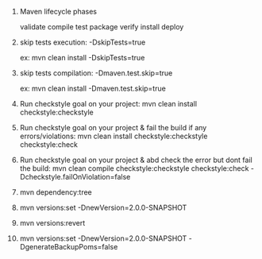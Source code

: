 1. Maven lifecycle phases

   validate
   compile
   test
   package
   verify
   install
   deploy
   
2. skip tests execution: -DskipTests=true 

   ex: mvn clean install -DskipTests=true 
   
3. skip tests compilation: -Dmaven.test.skip=true

   ex: mvn clean install -Dmaven.test.skip=true
   
4. Run checkstyle goal on your project: mvn clean install checkstyle:checkstyle

5. Run checkstyle goal on your project & fail the build if any errors/violations: mvn clean install checkstyle:checkstyle checkstyle:check

6. Run checkstyle goal on your project & abd check the error but dont fail the build: mvn clean compile checkstyle:checkstyle checkstyle:check -Dcheckstyle.failOnViolation=false

7. mvn dependency:tree

8. mvn versions:set -DnewVersion=2.0.0-SNAPSHOT

9. mvn versions:revert

10. mvn versions:set -DnewVersion=2.0.0-SNAPSHOT -DgenerateBackupPoms=false
